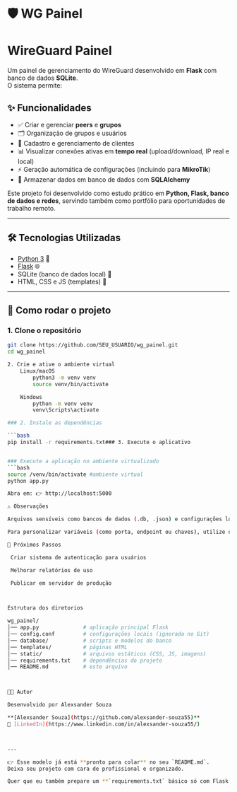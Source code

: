 # 🛡️ WG Painel

# WireGuard Painel

Um painel de gerenciamento do WireGuard desenvolvido em **Flask** com banco de dados **SQLite**.  
O sistema permite:

## ✨ Funcionalidades
- ✅ Criar e gerenciar **peers** e **grupos**  
- 🗂️ Organização de grupos e usuários  
- 👥 Cadastro e gerenciamento de clientes 
- 📊 Visualizar conexões ativas em **tempo real** (upload/download, IP real e local)  
- ⚡ Geração automática de configurações (incluindo para **MikroTik**)   
- 💾 Armazenar dados em banco de dados com **SQLAlchemy**  



Este projeto foi desenvolvido como estudo prático em **Python, Flask, banco de dados e redes**, servindo também como portfólio para oportunidades de trabalho remoto.

---

## 🛠️ Tecnologias Utilizadas

- [Python 3](https://www.python.org/) 🐍  
- [Flask](https://flask.palletsprojects.com/) 🌐  
- SQLite (banco de dados local) 💾  
- HTML, CSS e JS (templates) 🎨  

---

## 🚀 Como rodar o projeto

### 1. Clone o repositório

```bash
git clone https://github.com/SEU_USUARIO/wg_painel.git
cd wg_painel

2. Crie e ative o ambiente virtual
    Linux/macOS
        python3 -m venv venv
        source venv/bin/activate

    Windows
        python -m venv venv
        venv\Scripts\activate

### 2. Instale as dependências

```bash
pip install -r requirements.txt### 3. Execute o aplicativo


### Execute a aplicação no ambiente virtualizado 
```bash
source /venv/bin/activate #ambiente virtual
python app.py

Abra em: 👉 http://localhost:5000

⚠️ Observações

Arquivos sensíveis como bancos de dados (.db, .json) e configurações locais estão listados no .gitignore, para manter o repositório seguro.

Para personalizar variáveis (como porta, endpoint ou chaves), utilize o arquivo config.conf.

📌 Próximos Passos

 Criar sistema de autenticação para usuários

 Melhorar relatórios de uso

 Publicar em servidor de produção



Estrutura dos diretorios

wg_painel/
│── app.py              # aplicação principal Flask
│── config.conf         # configurações locais (ignorada no Git)
│── database/           # scripts e modelos do banco
│── templates/          # páginas HTML
│── static/             # arquivos estáticos (CSS, JS, imagens)
│── requirements.txt    # dependências do projeto
│── README.md           # este arquivo



👨‍💻 Autor

Desenvolvido por Alexsander Souza

**[Alexsander Souza](https://github.com/alexsander-souza55)**  
🔗 [LinkedIn](https://www.linkedin.com/in/alexsander-souza55/)



---

👉 Esse modelo já está **pronto para colar** no seu `README.md`.  
Deixa seu projeto com cara de profissional e organizado.

Quer que eu também prepare um **`requirements.txt` básico só com Flask e libs comuns** (pra você já subir junto com o README)?
